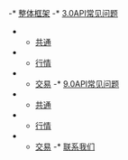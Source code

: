 -* [整体框架](source/common/index.md)
-* [3.0API常见问题](source/v3/index.md)
-    * [共通](source/v3/common.md)
-    * [行情](source/v3/quote.md)
-    * [交易](source/v3/trade.md)
-* [9.0API常见问题](source/v9/index.md)
-    * [共通](source/v9/common.md)
-    * [行情](source/v9/quote.md)
-    * [交易](source/v9/trade.md)
-* [联系我们](source/common/contract.md)